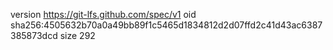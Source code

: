 version https://git-lfs.github.com/spec/v1
oid sha256:4505632b70a0a49bb89f1c5465d1834812d2d07ffd2c41d43ac6387385873dcd
size 292
